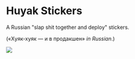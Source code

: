 # Huyak Stickers

A Russian "slap shit together and deploy" stickers.

(«Хуяк-хуяк — и в продакшен» *in Russian*.)

<img src="https://blog.m4rr.ru/pictures/dump-stickers@2x.png">

